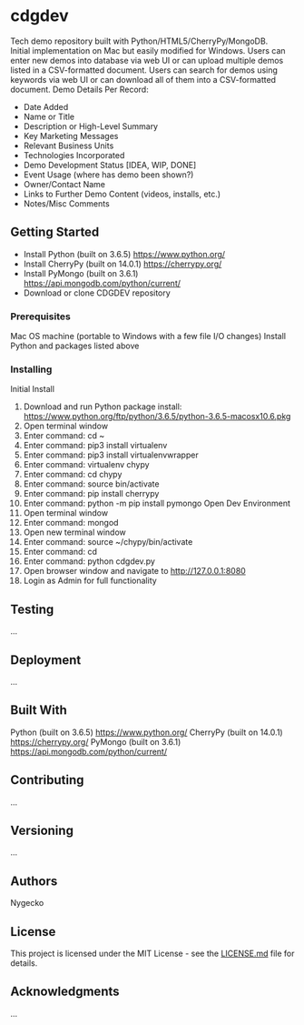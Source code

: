 # cdgdev
Tech demo repository built with Python/HTML5/CherryPy/MongoDB.  
Initial implementation on Mac but easily modified for Windows.
Users can enter new demos into database via web UI or can upload multiple demos listed in a CSV-formatted document. 
Users can search for demos using keywords via web UI or can download all of them into a CSV-formatted document.
Demo Details Per Record:
  - Date Added
  - Name or Title
  - Description or High-Level Summary
  - Key Marketing Messages
  - Relevant Business Units
  - Technologies Incorporated
  - Demo Development Status [IDEA, WIP, DONE]
  - Event Usage (where has demo been shown?)
  - Owner/Contact Name
  - Links to Further Demo Content (videos, installs, etc.)
  - Notes/Misc Comments
  ## Getting Started
  - Install Python (built on 3.6.5) https://www.python.org/
  - Install CherryPy (built on 14.0.1) https://cherrypy.org/
  - Install PyMongo (built on 3.6.1) https://api.mongodb.com/python/current/
  - Download or clone CDGDEV repository
  ### Prerequisites
  Mac OS machine (portable to Windows with a few file I/O changes)
  Install Python and packages listed above
  ### Installing
  Initial Install
  1) Download and run Python package install: https://www.python.org/ftp/python/3.6.5/python-3.6.5-macosx10.6.pkg
  2) Open terminal window
  3) Enter command: cd ~
  3) Enter command: pip3 install virtualenv
  4) Enter command: pip3 install virtualenvwrapper
  5) Enter command: virtualenv chypy
  6) Enter command: cd chypy
  7) Enter command: source bin/activate
  8) Enter command: pip install cherrypy
  9) Enter command: python -m pip install pymongo
  Open Dev Environment
  1) Open terminal window
  2) Enter command: mongod <start MongoDB service>
  3) Open new terminal window
  4) Enter command: source ~/chypy/bin/activate
  5) Enter command: cd <CDGDEV directory>
  6) Enter command: python cdgdev.py 
  7) Open browser window and navigate to http://127.0.0.1:8080
  8) Login as Admin for full functionality
  ## Testing
  ...
  ## Deployment
  ...
  ## Built With
  Python (built on 3.6.5) https://www.python.org/
  CherryPy (built on 14.0.1) https://cherrypy.org/
  PyMongo (built on 3.6.1) https://api.mongodb.com/python/current/
  ## Contributing
  ...
  ## Versioning
  ...
  ## Authors
  Nygecko
  ## License
  This project is licensed under the MIT License - see the [LICENSE.md](LICENSE.md) file for details.
  ## Acknowledgments
  ...
  
